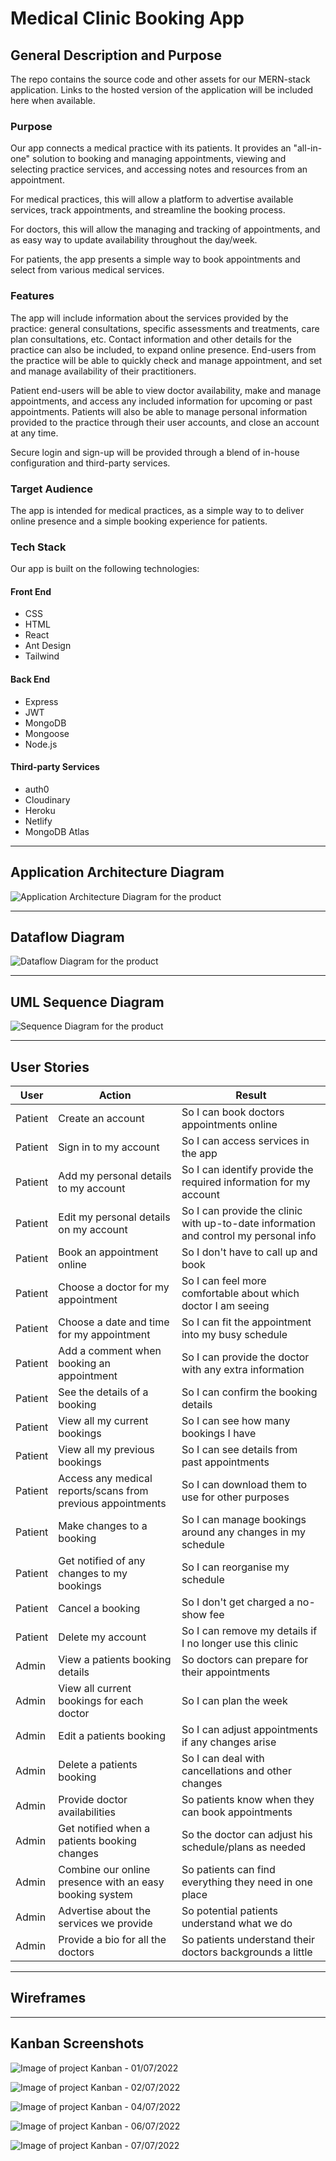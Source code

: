 # Medical Clinic Booking App

## General Description and Purpose

The repo contains the source code and other assets for our MERN-stack application. Links to the hosted version of the application will be included here when available.

### Purpose
Our app connects a medical practice with its patients. It provides an "all-in-one" solution to booking and managing appointments, viewing and selecting practice services, and accessing notes and resources from an appointment.

For medical practices, this will allow a platform to advertise available services, track appointments, and streamline the booking process.

For doctors, this will allow the managing and tracking of appointments, and as easy way to update availability throughout the day/week.

For patients, the app presents a simple way to book appointments and select from various medical services.

### Features

The app will include information about the services provided by the practice: general consultations, specific assessments and treatments, care plan consultations, etc. Contact information and other details for the practice can also be included, to expand online presence. End-users from the practice will be able to quickly check and manage appointment, and set and manage availability of their practitioners.

Patient end-users will be able to view doctor availability, make and manage appointments, and access any included information for upcoming or past appointments. Patients will also be able to manage personal information provided to the practice through their user accounts, and close an account at any time.

Secure login and sign-up will be provided through a blend of in-house configuration and third-party services.

### Target Audience

The app is intended for medical practices, as a simple way to to deliver online presence and a simple booking experience for patients.

### Tech Stack

Our app is built on the following technologies:

#### Front End
- CSS
- HTML
- React
- Ant Design
- Tailwind

#### Back End
- Express
- JWT
- MongoDB
- Mongoose
- Node.js

#### Third-party Services
- auth0
- Cloudinary
- Heroku
- Netlify
- MongoDB Atlas

---

## Application Architecture Diagram

![Application Architecture Diagram for the product](./docs/aad.png)

---

## Dataflow Diagram 

![Dataflow Diagram for the product](./docs/dfd.png)

---

## UML Sequence Diagram

![Sequence Diagram for the product](./docs/sequence-diagram.png)

---

## User Stories

| User    | Action                                                      | Result                                                                               |
|---------|-------------------------------------------------------------|--------------------------------------------------------------------------------------|
| Patient | Create an account                                           | So I can book doctors appointments online                                            |
| Patient | Sign in to my account                                       | So I can access services in the app                                                  |
| Patient | Add my personal details to my account                       | So I can identify provide the required information for my account                    |
| Patient | Edit my personal details on my account                      | So I can provide the clinic with up-to-date information and control my personal info |
| Patient | Book an appointment online                                  | So I don't have to call up and book                                                  |
| Patient | Choose a doctor for my appointment                          | So I can feel more comfortable about which doctor I am seeing                        |
| Patient | Choose a date and time for my appointment                   | So I can fit the appointment into my busy schedule                                   |
| Patient | Add a comment when booking an appointment                   | So I can provide the doctor with any extra information                               |
| Patient | See the details of a booking                                | So I can confirm the booking details                                                 |
| Patient | View all my current bookings                                | So I can see how many bookings I have                                                |
| Patient | View all my previous bookings                               | So I can see details from past appointments                                          |
| Patient | Access any medical reports/scans from previous appointments | So I can download them to use for other purposes                                     |
| Patient | Make changes to a booking                                   | So I can manage bookings around any changes in my schedule                           |
| Patient | Get notified of any changes to my bookings                  | So I can reorganise my schedule                                                      |
| Patient | Cancel a booking                                            | So I don't get charged a no-show fee                                                 |
| Patient | Delete my account                                           | So I can remove my details if I no longer use this clinic                            |
| Admin   | View a patients booking details                             | So doctors can prepare for their appointments                                        |
| Admin   | View all current bookings for each doctor                   | So I can plan the week                                                               |
| Admin   | Edit a patients booking                                     | So I can adjust appointments if any changes arise                                    |
| Admin   | Delete a patients booking                                   | So I can deal with cancellations and other changes                                   |
| Admin   | Provide doctor availabilities                               | So patients know when they can book appointments                                     |
| Admin   | Get notified when a patients booking changes                | So the doctor can adjust his schedule/plans as needed                                |
| Admin   | Combine our online presence with an easy booking system     | So patients can find everything they need in one place                               |
| Admin   | Advertise about the services we provide                     | So potential patients understand what we do                                          |
| Admin   | Provide a bio for all the doctors                           | So patients understand their doctors backgrounds a little                            |


---
  
## Wireframes

---

## Kanban Screenshots

![Image of project Kanban - 01/07/2022](docs/Kanban-2022-07-01.png)

![Image of project Kanban - 02/07/2022](docs/Kanban-2022-07-02.png)

![Image of project Kanban - 04/07/2022](docs/Kanban-2022-07-04.png)

![Image of project Kanban - 06/07/2022](docs/Kanban-2022-07-06.png)

![Image of project Kanban - 07/07/2022](docs/Kanban-2022-07-07.png)

